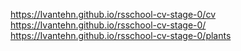 https://Ivantehn.github.io/rsschool-cv-stage-0/cv
https://Ivantehn.github.io/rsschool-cv-stage-0/
https://Ivantehn.github.io/rsschool-cv-stage-0/plants
